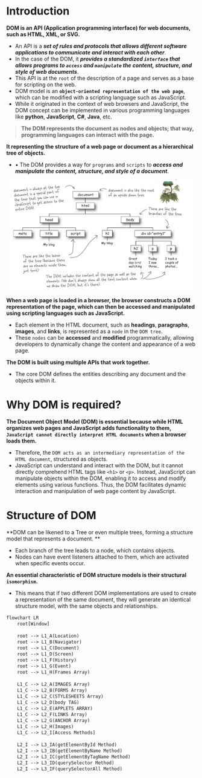 # Introduction

**DOM is an API (Application programming interface) for web documents, such as HTML, XML, or SVG.**

- An API is a **_set of rules and protocols that allows different software applications to communicate and interact with each other_**.
- In the case of the DOM, it **_provides a standardized `interface` that allows programs to `access` and `manipulate` the content, structure, and style of web documents_**.
- This API is at the `root` of the description of a page and serves as a base for scripting on the web.
- DOM model is an **`object-oriented representation of the web page`**, which can be modified with a scripting language such as JavaScript.
- While it originated in the context of web browsers and JavaScript, the DOM concept can be implemented in various programming languages like **python**, **JavaScript**, **C#**, **Java**, etc.

> **The DOM represents the document as nodes and objects; that way, programming languages can interact with the page.**

**It representing the structure of a web page or document as a hierarchical tree of objects.**

- • The DOM provides a way for `programs` and `scripts` to **_access and manipulate the content, structure, and style of a document_**.

![DOM](/02_Frontend%20JavaScript/000_images/dom.png)

**When a web page is loaded in a browser, the browser constructs a DOM representation of the page, which can then be accessed and manipulated using scripting languages such as JavaScript.**

- Each element in the HTML document, such as **headings**, **paragraphs**, **images**, and **links**, is represented as a `node` in the `DOM tree`.
- These `nodes` can be **accessed** and **modified** programmatically, allowing developers to dynamically change the content and appearance of a web page.

**The DOM is built using multiple APIs that work together.**

- The core DOM defines the entities describing any document and the objects within it.

# Why DOM is required?

**The Document Object Model (DOM) is essential because while HTML organizes web pages and JavaScript adds functionality to them, `JavaScript cannot directly interpret HTML documents` when a browser loads them.**

- Therefore, the `DOM acts as an intermediary representation of the HTML document`, structured as objects.
- JavaScript can understand and interact with the DOM, but it cannot directly comprehend HTML tags like `<h1>` or `<p>`. Instead, JavaScript can manipulate objects within the DOM, enabling it to access and modify elements using various functions. Thus, the DOM facilitates dynamic interaction and manipulation of web page content by JavaScript.

# Structure of DOM

**DOM can be likened to a Tree or even multiple trees, forming a structure model that represents a document. **

- Each branch of the tree leads to a node, which contains objects.
- Nodes can have event listeners attached to them, which are activated when specific events occur.

**An essential characteristic of DOM structure models is their structural `isomorphism`.**

- This means that if two different DOM implementations are used to create a representation of the same document, they will generate an identical structure model, with the same objects and relationships.

```mermaid
flowchart LR
    root[Window]

    root --> L1_A(Location)
    root --> L1_B(Navigator)
    root --> L1_C(Document)
    root --> L1_D(Screen)
    root --> L1_F(History)
    root --> L1_G(Event)
    root --> L1_H(Frames Array)

    L1_C --> L2_A(IMAGES Array)
    L1_C --> L2_B(FORMS Array)
    L1_C --> L2_C(STYLESHEETS Array)
    L1_C --> L2_D(body TAG)
    L1_C --> L2_E(APPLETS ARRAY)
    L1_C --> L2_F(LINKS Array)
    L1_C --> L2_G(ANCHOR Array)
    L1_C --> L2_H(Images)
    L1_C --> L2_I[Access Methods]

    L2_I --> L3_IA(getElementById Method)
    L2_I --> L3_IB(getElementByName Method)
    L2_I --> L3_IC(getElementByTagName Method)
    L2_I --> L3_ID(querySelector Method)
    L2_I --> L3_IF(querySelectorAll Method)




```
